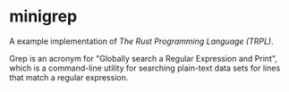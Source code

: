 # minigrep

A example implementation of *The Rust Programming Language (TRPL)*.

Grep is an acronym for "Globally search a Regular Expression and Print", which is a command-line utility for searching plain-text data sets for lines that match a regular expression.